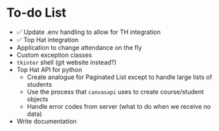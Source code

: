 
To-do List
==========

* ✅ Update .env handling to allow for TH integration
* ✅ Top Hat integration
* Application to change attendance on the fly
* Custom exception classes
* `tkinter` shell (git website instead?)
* Top Hat API for python
  * Create analogue for Paginated List except to handle large lists of students
  * Use the process that `canvasapi` uses to create course/student objects
  * Handle error codes from server (what to do when we receive no data)
* Write documentation
